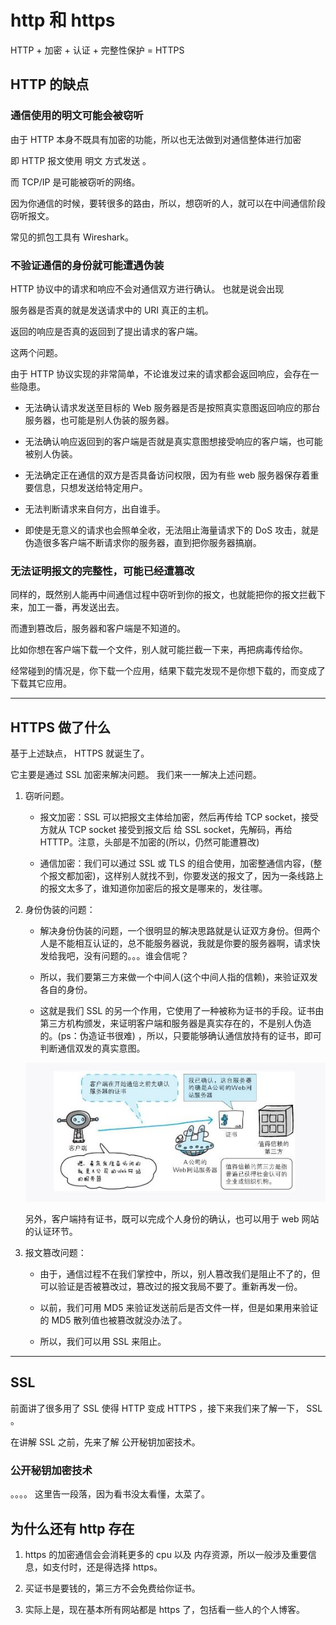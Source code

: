 # http 和 https

HTTP + 加密 + 认证 + 完整性保护 = HTTPS    

## HTTP 的缺点

### 通信使用的明文可能会被窃听

由于 HTTP 本身不既具有加密的功能，所以也无法做到对通信整体进行加密    

即 HTTP 报文使用 明文 方式发送 。    

而 TCP/IP 是可能被窃听的网络。      

因为你通信的时候，要转很多的路由，所以，想窃听的人，就可以在中间通信阶段窃听报文。     

常见的抓包工具有 Wireshark。    

### 不验证通信的身份就可能遭遇伪装

HTTP 协议中的请求和响应不会对通信双方进行确认。 也就是说会出现    

服务器是否真的就是发送请求中的 URI 真正的主机。    

返回的响应是否真的返回到了提出请求的客户端。    

这两个问题。    

由于 HTTP 协议实现的非常简单，不论谁发过来的请求都会返回响应，会存在一些隐患。    

- 无法确认请求发送至目标的 Web 服务器是否是按照真实意图返回响应的那台服务器，也可能是别人伪装的服务器。    

- 无法确认响应返回到的客户端是否就是真实意图想接受响应的客户端，也可能被别人伪装。    

- 无法确定正在通信的双方是否具备访问权限，因为有些 web 服务器保存着重要信息，只想发送给特定用户。    

- 无法判断请求来自何方，出自谁手。    

- 即使是无意义的请求也会照单全收，无法阻止海量请求下的 DoS 攻击，就是伪造很多客户端不断请求你的服务器，直到把你服务器搞崩。    

### 无法证明报文的完整性，可能已经遭篡改

同样的，既然别人能再中间通信过程中窃听到你的报文，也就能把你的报文拦截下来，加工一番，再发送出去。    

而遭到篡改后，服务器和客户端是不知道的。    

比如你想在客户端下载一个文件，别人就可能拦截一下来，再把病毒传给你。    

经常碰到的情况是，你下载一个应用，结果下载完发现不是你想下载的，而变成了下载其它应用。    

---

## HTTPS 做了什么

基于上述缺点， HTTPS 就诞生了。   

它主要是通过 SSL 加密来解决问题。 我们来一一解决上述问题。    

1. 窃听问题。     
    - 报文加密：SSL 可以把报文主体给加密，然后再传给 TCP socket，接受方就从 TCP socket 接受到报文后 给 SSL socket，先解码，再给 HTTTP。注意，头部是不加密的(所以，仍然可能遭篡改)    

    - 通信加密：我们可以通过 SSL 或 TLS 的组合使用，加密整通信内容，(整个报文都加密)，这样别人就找不到，你要发送的报文了，因为一条线路上的报文太多了，谁知道你加密后的报文是哪来的，发往哪。    

2. 身份伪装的问题：    

    - 解决身份伪装的问题，一个很明显的解决思路就是认证双方身份。但两个人是不能相互认证的，总不能服务器说，我就是你要的服务器啊，请求快发给我吧，没有问题的。。。谁会信呢？    

    - 所以，我们要第三方来做一个中间人(这个中间人指的信赖)，来验证双发各自的身份。    

    - 这就是我们 SSL 的另一个作用，它使用了一种被称为证书的手段。证书由第三方机构颁发，来证明客户端和服务器是真实存在的，不是别人伪造的。(ps：伪造证书很难) ，所以，只要能够确认通信放持有的证书，即可判断通信双发的真实意图。 

    ![](./assets/http1.jpg)    

    另外，客户端持有证书，既可以完成个人身份的确认，也可以用于 web 网站的认证环节。    

3. 报文篡改问题：    

    - 由于，通信过程不在我们掌控中，所以，别人篡改我们是阻止不了的，但可以验证是否被篡改过，篡改过的报文我局不要了。重新再发一份。    

    - 以前，我们可用 MD5 来验证发送前后是否文件一样，但是如果用来验证的 MD5 散列值也被篡改就没办法了。    

    - 所以，我们可以用 SSL 来阻止。     

---

## SSL 

前面讲了很多用了 SSL 使得 HTTP 变成 HTTPS ，接下来我们来了解一下， SSL 。   

在讲解 SSL 之前，先来了解 公开秘钥加密技术。    

### 公开秘钥加密技术

。。。。 这里告一段落，因为看书没太看懂，太菜了。

## 为什么还有 http 存在

1. https 的加密通信会会消耗更多的 cpu 以及 内存资源，所以一般涉及重要信息，如支付时，还是得选择 https。    

2. 买证书是要钱的，第三方不会免费给你证书。    

3. 实际上是，现在基本所有网站都是 https 了，包括看一些人的个人博客。